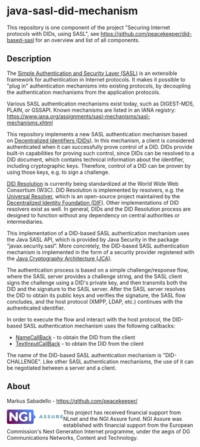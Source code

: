 # java-sasl-did-mechanism

This repository is one component of the project "Securing Internet protocols with DIDs, using SASL",
see https://github.com/peacekeeper/did-based-sasl for an overview and list of all components.

## Description

The [Simple Authentication and Security Layer (SASL)](https://www.rfc-editor.org/rfc/rfc4422.html) is an extensible
framework for authentication in Internet protocols. It makes it possible to "plug in" authentication mechanisms into
existing protocols, by decoupling the authentication mechanisms from the application protocols.

Various SASL authentication mechanisms exist today, such as DIGEST-MD5, PLAIN, or GSSAPI. Known mechanisms are listed
in an IANA registry: https://www.iana.org/assignments/sasl-mechanisms/sasl-mechanisms.xhtml

This repository implements a new SASL authentication mechanism based on [Decentralized Identifiers (DIDs)](https://www.w3.org/TR/did-core/).
In this mechanism, a client is considered authenticated when it can successfully prove control of a DID. DIDs provide
built-in capabilities for proving such control, since DIDs can be resolved to a DID document, which contains technical
information about the identifier, including cryptographic keys. Therefore, control of a DID can be proven by using those
keys, e.g. to sign a challenge.

[DID Resolution](https://w3c.github.io/did-resolution/) is currently being standardized at the World Wide Web Consortium
(W3C). DID Resolution is implemented by resolvers, e.g. the [Universal Resolver](https://github.com/decentralized-identity/universal-resolver),
which is an open-source project maintained by the [Decentralized Identity Foundation (DIF)](https://identity.foundation/).
Other implementations of DID resolvers exist as well. In general, DIDs and the DID Resolution process are designed to
function without any dependency on central authorities or intermediaries.

This implementation of a DID-based SASL authentication mechanism uses the Java SASL API, which is provided by Java
Security in the package “javax.security.sasl”. More concretely, the DID-based SASL authentication mechanism is
implemented in the form of a security provider registered with the
[Java Cryptography Architecture (JCA)](https://docs.oracle.com/javase/9/security/java-cryptography-architecture-jca-reference-guide.htm).

The authentication process is based on a simple challenge/response flow, where the SASL server provides a challenge string,
and the SASL client signs the challenge using a DID's private key, and then transmits both the DID and the signature to
the SASL server. After the SASL server resolves the DID to obtain its public keys and verifies the signature, the SASL flow
concludes, and the host protocol (XMPP, LDAP, etc.) continues with the authenticated identifier.

In order to execute the flow and interact with the host protocol, the DID-based SASL authentication mechanism uses the following
callbacks:

- [NameCallBack](https://docs.oracle.com/en/java/javase/17/docs/api/java.base/javax/security/auth/callback/NameCallback.html) - to obtain the DID from the client
- [TextInputCallBack](https://docs.oracle.com/en/java/javase/17/docs/api/java.base/javax/security/auth/callback/TextInputCallback.html) - to obtain the DID from the client

The name of the DID-based SASL authentication mechanism is "DID-CHALLENGE". Like other SASL authentication mechanisms, the
use of it can be negotiated between a server and a client.

## About

Markus Sabadello - https://github.com/peacekeeper/

<img align="left" height="40" src="https://github.com/peacekeeper/did-based-sasl/blob/main/docs/logo-ngi-assure.png?raw=true">

This project has received financial support from NLnet and the NGI Assure fund. NGI Assure was established with
financial support from the European Commission's Next Generation Internet programme, under the aegis of DG
Communications Networks, Content and Technology.
 